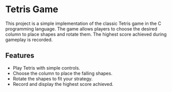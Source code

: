 # Tetris Game
This project is a simple implementation of the classic Tetris game in the C programming language. The game allows players to choose the desired column to place shapes and rotate them. The highest score achieved during gameplay is recorded.

## Features
- Play Tetris with simple controls.
- Choose the column to place the falling shapes.
- Rotate the shapes to fit your strategy.
- Record and display the highest score achieved.

